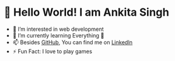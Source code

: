 # 👋 Hello World! I am Ankita Singh
- 👀 I’m interested in web development
- 🌱 I’m currently learning Everything 🤣
- 📫 Besides <a href="https://github.com/anksingh88">GitHub</a>, You can find me on  <a href="https://www.linkedin.com/in/ankita-singh-8847381a0/">Linkedln</a>
- ⚡ Fun Fact: I love to play games

